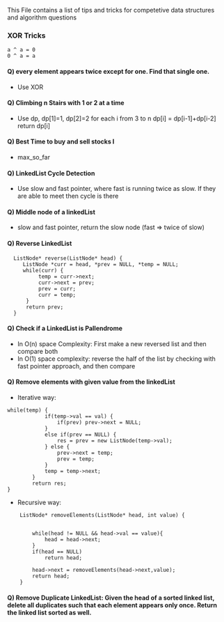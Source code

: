 This File contains a list of tips and tricks for competetive data structures and algorithm questions

### XOR Tricks
	a ^ a = 0
	0 ^ a = a
  
#### Q) every element appears twice except for one. Find that single one.
- Use XOR
#### Q) Climbing n Stairs with 1 or 2 at a time 
- Use dp, dp[1]=1, dp[2]=2 for each i from 3 to n dp[i] = dp[i-1]+dp[i-2] return dp[i]
#### Q) Best Time to buy and sell stocks I 
- max_so_far
#### Q) LinkedList Cycle Detection 
- Use slow and fast pointer, where fast is running twice as slow. If they are able to meet then cycle is there
#### Q) Middle node of a linkedList
- slow and fast pointer, return the slow node (fast => twice of slow)
#### Q) Reverse LinkedList 
```
  ListNode* reverse(ListNode* head) {
     ListNode *curr = head, *prev = NULL, *temp = NULL;
     while(curr) {
          temp = curr->next;
          curr->next = prev;
          prev = curr;
          curr = temp;
      }
      return prev;
  }
```
#### Q) Check if a LinkedList is Pallendrome 
- In O(n) space Complexity: First make a new reversed list and then compare both
- In O(1) space complexity: reverse the half of the list by checking with fast pointer approach, and then compare
#### Q) Remove elements with given value from the linkedList
- Iterative way: 
``` 
while(temp) {
            if(temp->val == val) {
                if(prev) prev->next = NULL;
            }
            else if(prev == NULL) {
                res = prev = new ListNode(temp->val);
            } else {
                prev->next = temp;
                prev = temp;
            }
            temp = temp->next;
        }
        return res;
}
```
- Recursive way: 
```
	ListNode* removeElements(ListNode* head, int value) {
        
        
        while(head != NULL && head->val == value){
            head = head->next;
        }
        if(head == NULL)
            return head;
        
        head->next = removeElements(head->next,value);
        return head;
    }
```
#### Q) Remove Duplicate LinkedList: Given the head of a sorted linked list, delete all duplicates such that each element appears only once. Return the linked list sorted as well.
